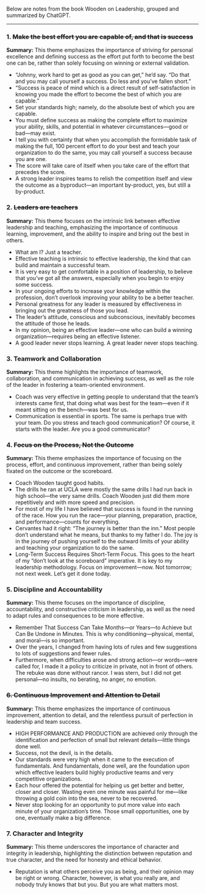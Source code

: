 Below are notes from the book Wooden on Leadership, grouped and summarized by ChatGPT.

---

### 1. ~~Make the best effort you are capable of, and that is success~~

**Summary:** This theme emphasizes the importance of striving for personal excellence and defining success as the effort put forth to become the best one can be, rather than solely focusing on winning or external validation.

- “Johnny, work hard to get as good as you can get,” he’d say. “Do that and you may call yourself a success. Do less and you’ve fallen short.”
- “Success is peace of mind which is a direct result of self-satisfaction in knowing you made the effort to become the best of which you are capable.”
- Set your standards high; namely, do the absolute best of which you are capable.
- You must define success as making the complete effort to maximize your ability, skills, and potential in whatever circumstances—good or bad—may exist.
- I tell you with certainty that when you accomplish the formidable task of making the full, 100 percent effort to do your best and teach your organization to do the same, you may call yourself a success because you are one.
- The score will take care of itself when you take care of the effort that precedes the score.
- A strong leader inspires teams to relish the competition itself and view the outcome as a byproduct—an important by-product, yes, but still a by-product.

### 2. ~~Leaders are teachers~~

**Summary:** This theme focuses on the intrinsic link between effective leadership and teaching, emphasizing the importance of continuous learning, improvement, and the ability to inspire and bring out the best in others.

- What am I? Just a teacher.
- Effective teaching is intrinsic to effective leadership, the kind that can build and maintain a successful team.
- It is very easy to get comfortable in a position of leadership, to believe that you’ve got all the answers, especially when you begin to enjoy some success.
- In your ongoing efforts to increase your knowledge within the profession, don’t overlook improving your ability to be a better teacher.
- Personal greatness for any leader is measured by effectiveness in bringing out the greatness of those you lead.
- The leader’s attitude, conscious and subconscious, inevitably becomes the attitude of those he leads.
- In my opinion, being an effective leader—one who can build a winning organization—requires being an effective listener.
- A good leader never stops learning. A great leader never stops teaching.

### 3. Teamwork and Collaboration

**Summary:** This theme highlights the importance of teamwork, collaboration, and communication in achieving success, as well as the role of the leader in fostering a team-oriented environment.

- Coach was very effective in getting people to understand that the team’s interests came first, that doing what was best for the team—even if it meant sitting on the bench—was best for us.
- Communication is essential in sports. The same is perhaps true with your team. Do you stress and teach good communication? Of course, it starts with the leader. Are you a good communicator?

### 4. ~~Focus on the Process, Not the Outcome~~

**Summary:** This theme emphasizes the importance of focusing on the process, effort, and continuous improvement, rather than being solely fixated on the outcome or the scoreboard.

- Coach Wooden taught good habits.
- The drills he ran at UCLA were mostly the same drills I had run back in high school—the very same drills. Coach Wooden just did them more repetitively and with more speed and precision.
- For most of my life I have believed that success is found in the running of the race. How you run the race—your planning, preparation, practice, and performance—counts for everything.
- Cervantes had it right: “The journey is better than the inn.” Most people don’t understand what he means, but thanks to my father I do. The joy is in the journey of pushing yourself to the outward limits of your ability and teaching your organization to do the same.
- Long-Term Success Requires Short-Term Focus. This goes to the heart of my “don’t look at the scoreboard” imperative. It is key to my leadership methodology. Focus on improvement—now. Not tomorrow; not next week. Let’s get it done today.

### 5. Discipline and Accountability

**Summary:** This theme focuses on the importance of discipline, accountability, and constructive criticism in leadership, as well as the need to adapt rules and consequences to be more effective.

- Remember That Success Can Take Months—or Years—to Achieve but Can Be Undone in Minutes. This is why conditioning—physical, mental, and moral—is so important.
- Over the years, I changed from having lots of rules and few suggestions to lots of suggestions and fewer rules.
- Furthermore, when difficulties arose and strong action—or words—were called for, I made it a policy to criticize in private, not in front of others. The rebuke was done without rancor. I was stern, but I did not get personal—no insults, no berating, no anger, no emotion.

### ~~6. Continuous Improvement and Attention to Detail~~

**Summary:** This theme emphasizes the importance of continuous improvement, attention to detail, and the relentless pursuit of perfection in leadership and team success.

- HIGH PERFORMANCE AND PRODUCTION are achieved only through the identification and perfection of small but relevant details—little things done well.
- Success, not the devil, is in the details.
- Our standards were very high when it came to the execution of fundamentals. And fundamentals, done well, are the foundation upon which effective leaders build highly productive teams and very competitive organizations.
- Each hour offered the potential for helping us get better and better, closer and closer. Wasting even one minute was painful for me—like throwing a gold coin into the sea, never to be recovered.
- Never stop looking for an opportunity to put more value into each minute of your organization’s time. Those small opportunities, one by one, eventually make a big difference.

### 7. Character and Integrity

**Summary:** This theme underscores the importance of character and integrity in leadership, highlighting the distinction between reputation and true character, and the need for honesty and ethical behavior.

- Reputation is what others perceive you as being, and their opinion may be right or wrong. Character, however, is what you really are, and nobody truly knows that but you. But you are what matters most.